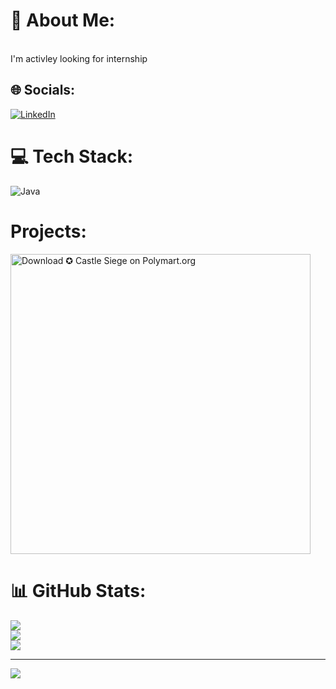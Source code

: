 # 💫 About Me:
<br>I'm activley looking for internship

## 🌐 Socials:
[![LinkedIn](https://img.shields.io/badge/LinkedIn-%230077B5.svg?logo=linkedin&logoColor=white)](https://linkedin.com/in/amerhot) 

# 💻 Tech Stack:
![Java](https://img.shields.io/badge/java-%23ED8B00.svg?style=for-the-badge&logo=openjdk&logoColor=white) 
# Projects:
[<img src="https://images.polymart.org/resource/6916/default.jpg" width="480" alt="Download ✪ Castle Siege on Polymart.org" title="Download ✪ Castle Siege on Polymart.org">](https://polymart.org/resource/castle-siege.6916?utm_source=product-materials-image&utm_medium=referral&utm_campaign=product-6916-materials-image-default&utm_content=product-6916-user-34714-markdown)
# 📊 GitHub Stats:
![](https://github-readme-stats.vercel.app/api?username=cbhud&theme=tokyonight&hide_border=false&include_all_commits=true&count_private=true)<br/>
![](https://github-readme-streak-stats.herokuapp.com/?user=cbhud&theme=tokyonight&hide_border=false)<br/>
![](https://github-readme-stats.vercel.app/api/top-langs/?username=cbhud&theme=tokyonight&hide_border=false&include_all_commits=true&count_private=true&layout=compact)

---
[![](https://visitcount.itsvg.in/api?id=cbhud&icon=0&color=0)](https://visitcount.itsvg.in)

<!-- Proudly created with GPRM ( https://gprm.itsvg.in ) -->
